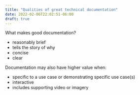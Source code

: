 ```yaml
---
title: "Qualities of great technical documentation"
date: 2022-02-06T22:02:51-06:00
draft: true
---
```


What makes good documentation?

- reasonably brief
- tells the story of why
- concise
- clear

Documentation may also have higher value when:

- specific to a use case or demonstrating specific use case(s)
- interactive
- includes supporting video or imagery
